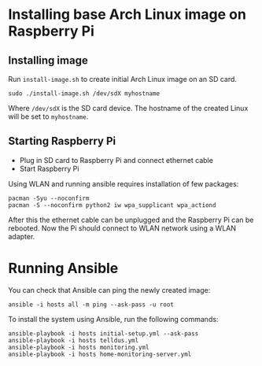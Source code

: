 # Installing base Arch Linux image on Raspberry Pi

## Installing image

Run `install-image.sh` to create initial Arch Linux image on an SD card.

    sudo ./install-image.sh /dev/sdX myhostname

Where `/dev/sdX` is the SD card device. The hostname of the created Linux
will be set to `myhostname`.

## Starting Raspberry Pi

* Plug in SD card to Raspberry Pi and connect ethernet cable
* Start Raspberry Pi

Using WLAN and running ansible requires installation of few packages:

    pacman -Syu --noconfirm
    pacman -S --noconfirm python2 iw wpa_supplicant wpa_actiond

After this the ethernet cable can be unplugged and the Raspberry Pi
can be rebooted. Now the Pi should connect to WLAN network using a
WLAN adapter.

# Running Ansible

You can check that Ansible can ping the newly created image:

    ansible -i hosts all -m ping --ask-pass -u root

To install the system using Ansible, run the following commands:

    ansible-playbook -i hosts initial-setup.yml --ask-pass
    ansible-playbook -i hosts telldus.yml
    ansible-playbook -i hosts monitoring.yml
    ansible-playbook -i hosts home-monitoring-server.yml
